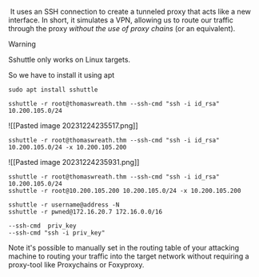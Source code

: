 
 It uses an SSH connection to create a tunneled proxy that acts like a new interface. In short, it simulates a VPN, allowing us to route our traffic through the proxy _without the use of proxy chains_ (or an equivalent).

>[!Warning]
>Sshuttle only works on Linux targets.


So we have to install it using apt 
```
sudo apt install sshuttle
```


```
sshuttle -r root@thomaswreath.thm --ssh-cmd "ssh -i id_rsa" 10.200.105.0/24 
```
![[Pasted image 20231224235517.png]]

```
sshuttle -r root@thomaswreath.thm --ssh-cmd "ssh -i id_rsa" 10.200.105.0/24 -x 10.200.105.200
```
![[Pasted image 20231224235931.png]]

```
sshuttle -r root@thomaswreath.thm --ssh-cmd "ssh -i id_rsa" 10.200.105.0/24 
sshuttle -r root@10.200.105.200 10.200.105.0/24 -x 10.200.105.200

sshuttle -r username@address -N
sshuttle -r pwned@172.16.20.7 172.16.0.0/16

--ssh-cmd  priv_key
--ssh-cmd "ssh -i priv_key"
```



Note it's possible to manually set in the routing table of your attacking machine to routing your traffic into the target network without requiring a proxy-tool like Proxychains or Foxyproxy.

